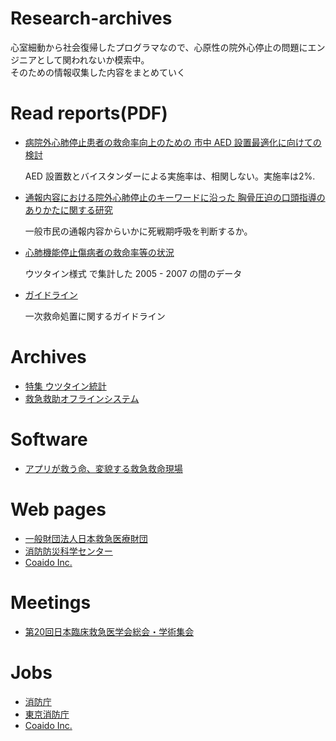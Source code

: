 # Research-archives

心室細動から社会復帰したプログラマなので、心原性の院外心停止の問題にエンジニアとして関われないか模索中。  
そのための情報収集した内容をまとめていく

# Read reports(PDF)

- [病院外心肺停止患者の救命率向上のための
市中 AED 設置最適化に向けての検討](http://fasd.jp/files/lib/3/291/201511131624496806.pdf)

  AED 設置数とバイスタンダーによる実施率は、相関しない。実施率は2%.

- [通報内容における院外心肺停止のキーワードに沿った
胸骨圧迫の口頭指導のありかたに関する研究](http://fasd.jp/files/lib/3/309/201511131709013718.pdf)

  一般市民の通報内容からいかに死戦期呼吸を判断するか。

- [心肺機能停止傷病者の救命率等の状況](http://www.fdma.go.jp/neuter/topics/houdou/h21/2101/210122-1houdou_h.pdf)

  ウツタイン様式 で集計した 2005 - 2007 の間のデータ

- [ガイドライン](http://www.qqzaidan.jp/pdf_5/guideline1_BLS.pdf)

  一次救命処置に関するガイドライン

# Archives

- [特集 ウツタイン統計](http://www.isad.or.jp/cgi-bin/hp/index.cgi?ac1=IB17&ac2=93summer&ac3=5422&Page=hpd_view)
- [救急救助オフラインシステム](http://www.fdma.go.jp/html/data/tuchi1807/pdf/180710san73_s2.pdf)

# Software 

- [アプリが救う命、変貌する救急救命現場](http://mainichi.jp/premier/business/articles/20150703/biz/00m/010/030000c)

# Web pages

- [一般財団法人日本救急医療財団](http://www.qqzaidan.jp/)
- [消防防災科学センター](http://www.isad.or.jp/cgi-bin/hp/index.cgi?ac1=IA20&ac2=&Page=hpd_view)
- [Coaido Inc.](http://www.coaido.com/)

# Meetings

- [第20回日本臨床救急医学会総会・学術集会](http://jsem20.umin.ne.jp/index.html)

# Jobs

- [消防庁](https://www.fdma.go.jp/html/saiyo/h26_saiyou.html)
- [東京消防庁](http://tfd-saiyo.jp/overview/outline/)
- [Coaido Inc.](http://www.coaido.com/recruit)
